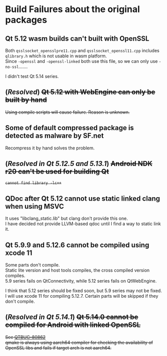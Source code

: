 # Build Failures about the original packages

## Qt 5.12 wasm builds can't built with OpenSSL

Both `qsslsocket_opensslpre11.cpp` and `qsslsocket_openssl11.cpp` includes `qlibrary.h` which is not usable in wasm platform.  
Since `-openssl` and `-openssl-linked` both use this file, so we can only use `-no-ssl`.......

I didn't test Qt 5.14 series.

## (_Resolved_) ~~Qt 5.12 with WebEngine can only be built by hand~~

~~Using compile scripts will cause failure. Reason is unknown.~~

## Some of default compressed package is detected as malware by SF.net

Recompress it by hand solves the problem.

## (_Resolved in Qt 5.12.5 and 5.13.1_) ~~Android NDK r20 can't be used for building Qt~~

~~`cannot find library -lc++`~~

## QDoc after Qt 5.12 cannot use static linked clang when using MSVC

It uses "libclang_static.lib" but clang don't provide this one.  
I have decided not provide LLVM-based qdoc until I find a way to static link it.

## Qt 5.9.9 and 5.12.6 cannot be compiled using xcode 11

Some parts don't compile.  
Static lite version and host tools compiles, the cross compiled version compiles.  
5.9 series fails on QtConnectivity, while 5.12 series fails on QtWebEngine.

I think that 5.12 series should be fixed soon, but 5.9 series may not be fixed.  
I will use xcode 11 for compiling 5.12.7. Certain parts will be skipped if they don't compile.

## (_Resolved in Qt 5.14.1_) ~~Qt 5.14.0 cannot be compiled for Android with linked OpenSSL~~

~~See [QTBUG-80862](https://bugreports.qt.io/browse/QTBUG-80862)~~  
~~qmake is always using aarch64 compiler for checking the availability of OpenSSL libs and fails if target arch is not aarch64.~~
